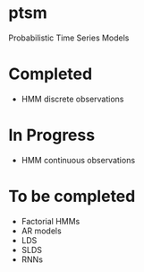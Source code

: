# ptsm
Probabilistic Time Series Models

# Completed
- HMM discrete observations

# In Progress
- HMM continuous observations

# To be completed
- Factorial HMMs
- AR models
- LDS
- SLDS
- RNNs
